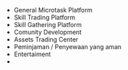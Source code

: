 - General Microtask Platform
- Skill Trading Platform
- Skill Gathering Platform
- Comunity Development
- Assets Trading Center
- Peminjaman / Penyewaan yang aman
- Entertaiment
- 
